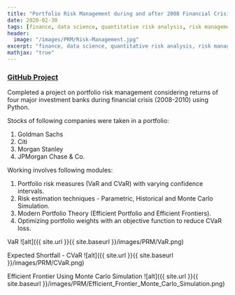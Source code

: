 ```yaml
---
title: "Portfolio Risk Management during and after 2008 Financial Crisis"
date: 2020-02-30
tags: [finance, data science, quantitative risk analysis, risk management]
header:
  image: "/images/PRM/Risk-Management.jpg"
excerpt: "finance, data science, quantitative risk analysis, risk management"
mathjax: "true"
---
```


### [GitHub Project](https://github.com/BAGLAT/Portfolio-Risk-Management)

Completed a project on portfolio risk management considering returns of four major investment banks during financial crisis (2008-2010) using Python. 

Stocks of following companies were taken in a portfolio:
1. Goldman Sachs
2. Citi
3. Morgan Stanley
4. JPMorgan Chase & Co.

Working involves following modules:

1. Portfolio risk measures (VaR and CVaR) with varying confidence intervals.
2. Risk estimation techniques - Parametric, Historical and Monte Carlo Simulation.
3. Modern Portfolio Theory (Efficient Portfolio and Efficient Frontiers).
4. Optimizing portfolio weights with an objective function to reduce CVaR loss.

VaR
![alt]({{ site.url }}{{ site.baseurl }}/images/PRM/VaR.png)

Expected Shortfall - CVaR
![alt]({{ site.url }}{{ site.baseurl }}/images/PRM/CVaR.png)

Efficient Frontier Using Monte Carlo Simulation
![alt]({{ site.url }}{{ site.baseurl }}/images/PRM/Efficient_Frontier_Monte_Carlo_Simulation.png)
